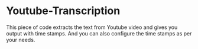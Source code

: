 # Youtube-Transcription
This piece of code extracts the text from Youtube video and gives you output with time stamps. And you can also configure the time stamps as per your needs.
